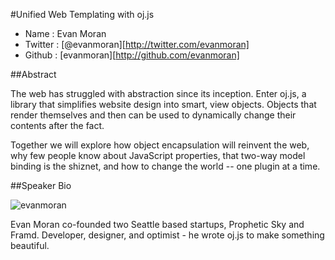 #Unified Web Templating with oj.js

* Name      : Evan Moran
* Twitter   : [@evanmoran][http://twitter.com/evanmoran]
* Github    : [evanmoran][http://github.com/evanmoran]

##Abstract

The web has struggled with abstraction since its inception. Enter oj.js, a library that simplifies website design into smart, view objects. Objects that render themselves and then can be used to dynamically change their contents after the fact.

Together we will explore how object encapsulation will reinvent the web, why few people know about JavaScript properties, that two-way model binding is the shiznet, and how to change the world -- one plugin at a time.

##Speaker Bio

![evanmoran](https://raw.github.com/cascadiajs/2013.cascadiajs.com/master/images/evanmoran.png)

Evan Moran co-founded two Seattle based startups, Prophetic Sky and Framd. Developer, designer, and optimist - he wrote oj.js to make something beautiful.
